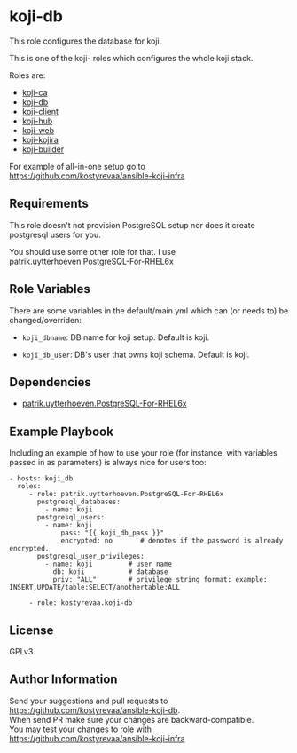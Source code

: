 koji-db
=========

This role configures the database for koji.

This is one of the koji- roles which configures the whole koji stack.

Roles are:

 * [koji-ca](https://galaxy.ansible.com/kostyrevaa/koji-ca)
 * [koji-db](https://galaxy.ansible.com/kostyrevaa/koji-db)
 * [koji-client](https://galaxy.ansible.com/kostyrevaa/koji-client)
 * [koji-hub](https://galaxy.ansible.com/kostyrevaa/koji-hub)
 * [koji-web](https://galaxy.ansible.com/kostyrevaa/koji-web)
 * [koji-kojira](https://galaxy.ansible.com/kostyrevaa/koji-kojira)
 * [koji-builder](https://galaxy.ansible.com/kostyrevaa/koji-builder)

For example of all-in-one setup go to https://github.com/kostyrevaa/ansible-koji-infra

Requirements
------------

This role doesn't not provision PostgreSQL setup nor does it create postgresql users for you.

You should use some other role for that. I use patrik.uytterhoeven.PostgreSQL-For-RHEL6x

Role Variables
--------------

There are some variables in the default/main.yml which can (or needs to) be changed/overriden:

* `koji_dbname`: DB name for koji setup. Default is koji.

* `koji_db_user`: DB's user that owns koji schema. Default is koji.


Dependencies
------------

* [patrik.uytterhoeven.PostgreSQL-For-RHEL6x](https://galaxy.ansible.com/patrik.uytterhoeven/PostgreSQL-For-RHEL6x)

Example Playbook
----------------

Including an example of how to use your role (for instance, with variables passed in as parameters) is always nice for users too:

    - hosts: koji_db
      roles:
         - role: patrik.uytterhoeven.PostgreSQL-For-RHEL6x
           postgresql_databases:
             - name: koji
           postgresql_users:
             - name: koji
                 pass: "{{ koji_db_pass }}"
                 encrypted: no       # denotes if the password is already encrypted.
           postgresql_user_privileges:
             - name: koji         # user name
               db: koji           # database
               priv: "ALL"        # privilege string format: example: INSERT,UPDATE/table:SELECT/anothertable:ALL

         - role: kostyrevaa.koji-db
  

License
-------

GPLv3

Author Information
------------------

Send your suggestions and pull requests to https://github.com/kostyrevaa/ansible-koji-db.  
When send PR make sure your changes are backward-compatible.  
You may test your changes to role with https://github.com/kostyrevaa/ansible-koji-infra
